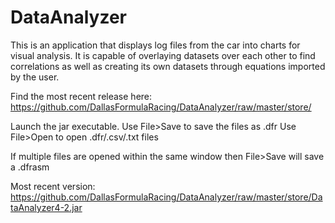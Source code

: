 # DataAnalyzer

This is an application that displays log files from the car into charts for visual analysis. It is capable of overlaying datasets over each other to find correlations as well as creating its own datasets through equations imported by the user.

Find the most recent release here: https://github.com/DallasFormulaRacing/DataAnalyzer/raw/master/store/

Launch the jar executable.
Use File>Save to save the files as .dfr
Use File>Open to open .dfr/.csv/.txt files

If multiple files are opened within the same window then File>Save will save a .dfrasm

Most recent version:
https://github.com/DallasFormulaRacing/DataAnalyzer/raw/master/store/DataAnalyzer4-2.jar
